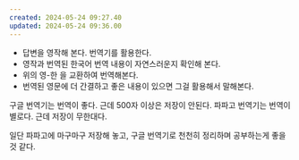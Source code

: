 ```yaml
---
created: 2024-05-24 09:27.40
updated: 2024-05-24 09:36.00
---
```


- 답변을 영작해 본다. 번역기를 활용한다.
- 영작과 번역된 한국어 번역 내용이 자연스러운지 확인해 본다.
- 위의 영-한 을 교환하여 번역해본다.
- 번역된 영문에 더 간결하고 좋은 내용이 있으면 그걸 활용해서 말해본다.

구글 번역기는 번역이 좋다. 근데 500자 이상은 저장이 안된다.
파파고 번역기는 번역이 별로다. 근데 저장이 무한대다.

일단 파파고에 마구마구 저장해 놓고, 
구글 번역기로 천천히 정리하며 공부하는게 좋을것 같다.